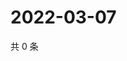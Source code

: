 # 2022-03-07

共 0 条

<!-- BEGIN WEIBO -->
<!-- 最后更新时间 Mon Mar 07 2022 23:12:46 GMT+0800 (China Standard Time) -->

<!-- END WEIBO -->
